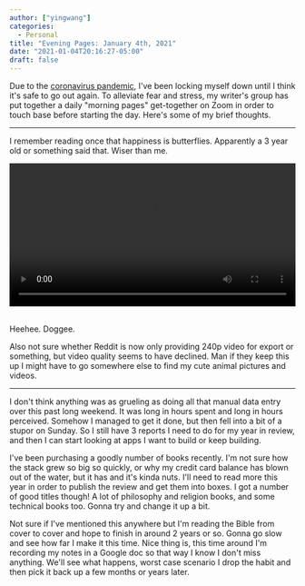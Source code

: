 ```yaml
---
author: ["yingwang"]
categories:
  - Personal
title: "Evening Pages: January 4th, 2021"
date: "2021-01-04T20:16:27-05:00"
draft: false
---
```


Due to the [coronavirus
pandemic](https://en.wikipedia.org/wiki/2019-20_coronavirus_pandemic), I've been
locking myself down until I think it's safe to go out again. To alleviate fear
and stress, my writer's group has put together a daily "morning pages"
get-together on Zoom in order to touch base before starting the day. Here's some
of my brief thoughts.

__________

I remember reading once that happiness is butterflies. Apparently a 3 year old
or something said that. Wiser than me.

<!-- https://stackoverflow.com/a/26276254 -->
<video style="width: 100%; width: -moz-available; width: -webkit-fill-available; width: fill-available; max-width: 100%;" controls>
    <source src="/video/posts/2021/01/04/evening_pages.mp4" type="video/mp4">
    Your browser does not support HTML5 video.
</video>
<br/>
<br/>

Heehee. Doggee.

Also not sure whether Reddit is now only providing 240p video for export or
something, but video quality seems to have declined. Man if they keep this up I
might have to go somewhere else to find my cute animal pictures and videos.

__________

I don't think anything was as grueling as doing all that manual data entry over
this past long weekend. It was long in hours spent and long in hours perceived.
Somehow I managed to get it done, but then fell into a bit of a stupor on
Sunday. So I still have 3 reports I need to do for my year in review, and then I
can start looking at apps I want to build or keep building.

I've been purchasing a goodly number of books recently. I'm not sure how the
stack grew so big so quickly, or why my credit card balance has blown out of the
water, but it has and it's kinda nuts. I'll need to read more this year in order
to publish the review and get them into boxes. I got a number of good titles
though! A lot of philosophy and religion books, and some technical books too.
Gonna try and change it up a bit.

Not sure if I've mentioned this anywhere but I'm reading the Bible from cover to
cover and hope to finish in around 2 years or so. Gonna go slow and see how far
I make it this time. Nice thing is, this time around I'm recording my notes in a
Google doc so that way I know I don't miss anything. We'll see what happens,
worst case scenario I drop the habit and then pick it back up a few months or
years later.
